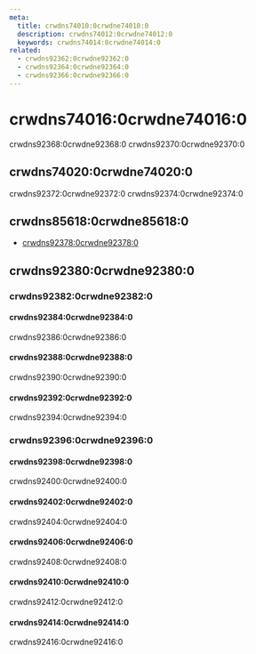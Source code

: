 ```yaml
---
meta:
  title: crwdns74010:0crwdne74010:0
  description: crwdns74012:0crwdne74012:0
  keywords: crwdns74014:0crwdne74014:0
related:
  - crwdns92362:0crwdne92362:0
  - crwdns92364:0crwdne92364:0
  - crwdns92366:0crwdne92366:0
---
```


# crwdns74016:0crwdne74016:0

crwdns92368:0crwdne92368:0 crwdns92370:0crwdne92370:0

<entry-ad />

## crwdns74020:0crwdne74020:0

crwdns92372:0crwdne92372:0 crwdns92374:0crwdne92374:0

<example file="v-dialog/usage" />

## crwdns85618:0crwdne85618:0

- [crwdns92378:0crwdne92378:0](crwdns92376:0crwdne92376:0)

## crwdns92380:0crwdne92380:0

### crwdns92382:0crwdne92382:0

#### crwdns92384:0crwdne92384:0

crwdns92386:0crwdne92386:0

<example file="v-dialog/prop-fullscreen" />

#### crwdns92388:0crwdne92388:0

crwdns92390:0crwdne92390:0

<example file="v-dialog/prop-modal" />

#### crwdns92392:0crwdne92392:0

crwdns92394:0crwdne92394:0

<example file="v-dialog/prop-scrollable" />

### crwdns92396:0crwdne92396:0

#### crwdns92398:0crwdne92398:0

crwdns92400:0crwdne92400:0

<example file="v-dialog/misc-form" />

#### crwdns92402:0crwdne92402:0

crwdns92404:0crwdne92404:0

<example file="v-dialog/misc-loader" />

#### crwdns92406:0crwdne92406:0

crwdns92408:0crwdne92408:0

<example file="v-dialog/misc-nesting" />

#### crwdns92410:0crwdne92410:0

crwdns92412:0crwdne92412:0

<example file="v-dialog/misc-overflowed" />

#### crwdns92414:0crwdne92414:0

crwdns92416:0crwdne92416:0

<example file="v-dialog/misc-without-activator" />

<backmatter />
